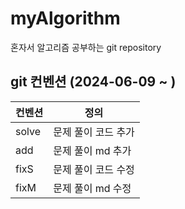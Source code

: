 # myAlgorithm
혼자서 알고리즘 공부하는 git repository

## git 컨벤션 (2024-06-09 ~ )
| 컨벤션 | 정의 |
|--------|------|
| solve  | 문제 풀이 코드 추가 |
| add    | 문제 풀이 md 추가 |
| fixS   | 문제 풀이 코드 수정 |
| fixM   | 문제 풀이 md 수정 |